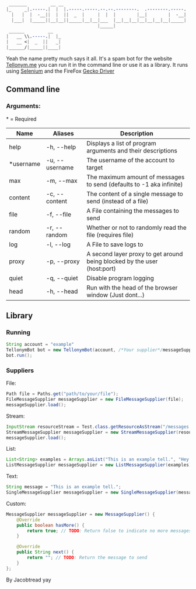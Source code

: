 ```css
 _______         __ __                                               
|_     _|.-----.|  |  |.-----.-----.--.--.--------.  .--------.-----.
  |   |  |  -__||  |  ||  _  |     |  |  |        |__|        |  -__|
  |___|  |_____||__|__||_____|__|__|___  |__|__|__|__|__|__|__|_____|
                                   |_____|                           
 ______         __                                                   
|   __ \\.-----.|  |_                                                 
|   __ <|  _  ||   _|                                     
|______/|_____||____| 
```
Yeah the name pretty much says it all. It's a spam bot for the website [Tellonym.me](https://tellonym.me)
you can run it in the command line or use it as a library. It runs using [Selenium](https://www.selenium.dev/) and the FireFox [Gecko Driver](https://github.com/mozilla/geckodriver)

## Command line
### Arguments:
\* = Required

| Name      | Aliases        | Description                                                              |
|-----------|----------------|--------------------------------------------------------------------------|
| help      | -h, --help     | Displays a list of program arguments and their descriptions              |
| *username | -u, --username | The username of the account to target                                    |
| max       | -m, --max      | The maximum amount of messages to send (defaults to -1 aka infinite)     |
| content   | -c, --content  | The content of a single message to send (instead of a file)              |
| file      | -f, --file     | A File containing the messages to send                                   |
| random    | -r, --random   | Whether or not to randomly read the file (requires file)                 |
| log       | -l, --log      | A File to save logs to                                                   |
| proxy     | -p, --proxy    | A second layer proxy to get around being blocked by the user (host:port) |
| quiet     | -q, --quiet    | Disable program logging                                                  |
| head      | -h, --head     | Run with the head of the browser window (Just dont...)                   |

## Library
### Running 
```java
String account = "example"
TellonymBot bot = new TellonymBot(account, /*Your supplier*/messageSupplier);
bot.run();
```
### Suppliers

File:
```java
Path file = Paths.get("path/to/your/file");
FileMessageSupplier messageSupplier = new FileMessageSupplier(file);
messageSupplier.load();
```
Stream:
```java
InputStream resourceStream = Test.class.getResourceAsStream("/messages.txt");
StreamMessageSupplier messageSupplier = new StreamMessageSupplier(resourceStream);
messageSupplier.load();
```
List:
```java
List<String> examples = Arrays.asList("This is an example tell.", "Hey how are you doing?", "Bingo Bongo this is a Bot.");
ListMessageSupplier messageSupplier = new ListMessageSupplier(examples);
```
Text:
```java
String message = "This is an example tell.";
SingleMessageSupplier messageSupplier = new SingleMessageSupplier(message);
```
Custom:
```java
MessageSupplier messageSupplier = new MessageSupplier() {
    @Override
    public boolean hasMore() {
        return true; // TODO: Return false to indicate no more messages
    }

    @Override
    public String next() {
        return ""; // TODO: Return the message to send
    }
};
```

By Jacobtread yay